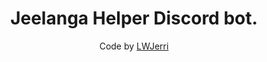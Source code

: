 <center>
    <h1>Jeelanga Helper Discord bot.</h1>
    <p>Code by <a href="https://lwjerri.js.org">LWJerri</a></p>
</center>
